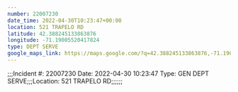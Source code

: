 ```yaml
---
number: 22007230
date_time: 2022-04-30T10:23:47+00:00
location: 521 TRAPELO RD
latitude: 42.388245133863876
longitude: -71.19005520417824
type: DEPT SERVE
google_maps_link: https://maps.google.com/?q=42.388245133863876,-71.19005520417824
---
```


;;;Incident #: 22007230  Date: 2022-04-30 10:23:47   Type: GEN DEPT SERVE;;;Location: 521 TRAPELO RD;;;;;;
